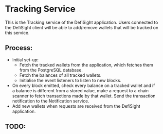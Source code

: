 # Tracking Service

This is the Tracking service of the DefiSight application. Users connected to the DefiSight client will be able to add/remove wallets that will be tracked on this service.

## Process:

- Initial set-up:
  - Fetch the tracked wallets from the application, which fetches them from the PostgreSQL database.
  - Fetch the balances of all tracked wallets.
  - Initialise the event listeners to listen to new blocks.
- On every block emitted, check every balance on a tracked wallet and if a balance is different from a stored value, make a request to a chain scanner to fetch transactions made by that wallet. Send the transaction notification to the Notification service.
- Add new wallets when requests are received from the DefiSight application.

## TODO:
